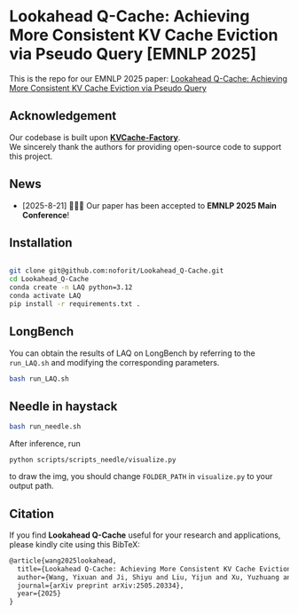 # Lookahead Q-Cache: Achieving More Consistent KV Cache Eviction via Pseudo Query [EMNLP 2025]


This is the repo for our EMNLP 2025 paper:
[Lookahead Q-Cache: Achieving More Consistent KV Cache Eviction via Pseudo Query](https://arxiv.org/abs/2505.20334)


## Acknowledgement

Our codebase is built upon **[KVCache-Factory](https://github.com/Zefan-Cai/KVCache-Factory)**.  
We sincerely thank the authors for providing open-source code to support this project.  



## News

- [2025-8-21] 🎉🎉🎉 Our paper has been accepted to **EMNLP 2025 Main Conference**!

## Installation

```bash

git clone git@github.com:noforit/Lookahead_Q-Cache.git
cd Lookahead_Q-Cache
conda create -n LAQ python=3.12
conda activate LAQ
pip install -r requirements.txt .

```
## LongBench

You can obtain the results of LAQ on LongBench by referring to the `run_LAQ.sh` and modifying the corresponding parameters.

```bash
bash run_LAQ.sh
```


## Needle in haystack


```bash
bash run_needle.sh
```

After inference, run

`python scripts/scripts_needle/visualize.py`

to draw the img, you should change `FOLDER_PATH` in `visualize.py` to your output path.


## Citation

If you find **Lookahead Q-Cache** useful for your research and applications, please kindly cite using this BibTeX:

```latex
@article{wang2025lookahead,
  title={Lookahead Q-Cache: Achieving More Consistent KV Cache Eviction via Pseudo Query},
  author={Wang, Yixuan and Ji, Shiyu and Liu, Yijun and Xu, Yuzhuang and Xu, Yang and Zhu, Qingfu and Che, Wanxiang},
  journal={arXiv preprint arXiv:2505.20334},
  year={2025}
}
```

